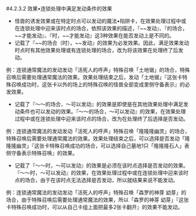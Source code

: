 #4.2.3.2        效果•连锁处理中满足发动条件的效果
* 怪兽的诱发效果或在特定时点可以发动的魔法•陷阱卡，在效果处理过程中或在连锁处理中迎来该时点的场合，依照该效果的描述，『~~发动』、『的场合，\~\~才能发动』、『时，\~\~才能发动』这3种效果在能否发动上是不同的。
* 记载了『\~\~的场合（时），\~\~发动』的效果为必发效果。因此，满足效果发动时点时有其他效果处理或有连锁处理的场合，改为将该效果在处理终了后发动。

例：连锁通常魔法的发动发动「活死人的呼声」特殊召唤「土地锯」的场合，特殊召唤后需要处理通常魔法的效果。效果处理结束之后，发动「土地锯」『这张卡特殊召唤成功时，这张卡以外的场上的特殊召唤的怪兽全部变成里侧守备表示』的必发效果。
* 记载了『～～的场合，～可以发动』的效果是即使是在其他效果处理中满足发动条件也可以发动的效果。『～～的场合，～可以发动』的效果，在效果处理过程中或在连锁处理中迎来该时点的场合，改为在处理终了后选择是否发动。

例：连锁通常魔法的发动发动「活死人的呼声」特殊召唤「隆隆隆幽灵」的场合，特殊召唤后需要处理通常魔法的效果。效果处理结束之后，可以选择是否发动「隆隆隆幽灵」『这张卡特殊召唤成功的场合，可以选择自己墓地1只「隆隆隆石人」表侧守备表示特殊召唤』的效果。
* 记载了『～～时，～可以发动』的效果是必须在该时点选择是否发动的效果。『～～时，～可以发动』的效果，在效果处理过程中或在连锁处理中迎来该时点的场合，由于在该时点无法选择是否发动，所以就结果来说不能发动。

例：连锁通常魔法的发动发动「活死人的呼声」特殊召唤「森罗的神芽 幼芽」的场合，由于特殊召唤后需要处理通常魔法的效果，所以「森罗的神芽 幼芽」『这张卡特殊召唤成功时，可以从自己卡组上面把最多2张卡翻开』的效果不能发动。
